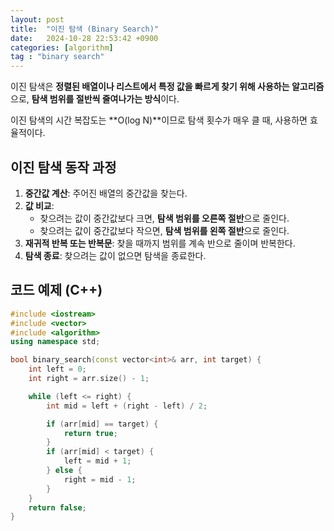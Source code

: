 ```yaml
---
layout: post
title:  "이진 탐색 (Binary Search)"
date:   2024-10-28 22:53:42 +0900
categories: [algorithm]
tag : "binary search"
---
```

이진 탐색은 **정렬된 배열이나 리스트에서 특정 값을 빠르게 찾기 위해 사용하는 알고리즘**으로, **탐색 범위를 절반씩 줄여나가는 방식**이다.

이진 탐색의 시간 복잡도는 **O(log N)**이므로 탐색 횟수가 매우 클 때, 사용하면 효율적이다.




## 이진 탐색 동작 과정

1. **중간값 계산**: 주어진 배열의 중간값을 찾는다.
2. **값 비교**:
   - 찾으려는 값이 중간값보다 크면, **탐색 범위를 오른쪽 절반**으로 줄인다.
   - 찾으려는 값이 중간값보다 작으면, **탐색 범위를 왼쪽 절반**으로 줄인다.
3. **재귀적 반복 또는 반복문**: 찾을 때까지 범위를 계속 반으로 줄이며 반복한다.
4. **탐색 종료**: 찾으려는 값이 없으면 탐색을 종료한다.

## 코드 예제 (C++)

```cpp
#include <iostream>
#include <vector>
#include <algorithm>
using namespace std;

bool binary_search(const vector<int>& arr, int target) {
    int left = 0;
    int right = arr.size() - 1;

    while (left <= right) {
        int mid = left + (right - left) / 2;

        if (arr[mid] == target) {
            return true;
        }
        if (arr[mid] < target) {
            left = mid + 1;
        } else {
            right = mid - 1;
        }
    }
    return false;
}
```